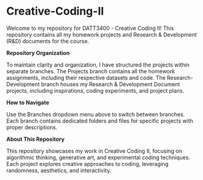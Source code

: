 # Creative-Coding-II

Welcome to my repository for DATT3400 - Creative Coding II! This repository contains all my homework projects and Research & Development (R&D) documents for the course.

**Repository Organization**

To maintain clarity and organization, I have structured the projects within separate branches.
The Projects branch contains all the homework assignments, including their respective datasets and code.
The Research-Development branch houses my Research & Development Document projects, including inspirations, coding experiments, and project plans.

**How to Navigate**

Use the Branches dropdown menu above to switch between branches.
Each branch contains dedicated folders and files for specific projects with proper descriptions.

**About This Repository**

This repository showcases my work in Creative Coding II, focusing on algorithmic thinking, generative art, and experimental coding techniques. Each project explores creative approaches to coding, leveraging randomness, aesthetics, and interactivity.
